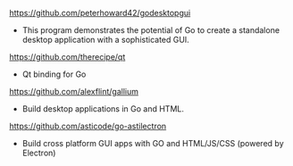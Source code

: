 https://github.com/peterhoward42/godesktopgui
- This program demonstrates the potential of Go to create a standalone desktop application with a sophisticated GUI.

https://github.com/therecipe/qt
- Qt binding for Go

https://github.com/alexflint/gallium
- Build desktop applications in Go and HTML.

https://github.com/asticode/go-astilectron
- Build cross platform GUI apps with GO and HTML/JS/CSS (powered by Electron)
